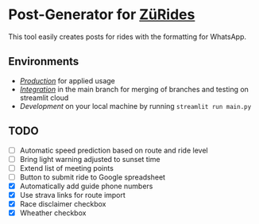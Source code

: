 # Post-Generator for [ZüRides](https://www.xn--zrides-3ya.ch/)

This tool easily creates posts for rides with the formatting for WhatsApp.

## Environments

* *[Production](https://zürides-post-generator.streamlit.app/)* for applied usage
* *[Integration](https://zpg-int.streamlit.app/)* in the main branch for merging of branches and testing on streamlit cloud
* *Development* on your local machine by running `streamlit run main.py`

## TODO

* [ ] Automatic speed prediction based on route and ride level
* [ ] Bring light warning adjusted to sunset time
* [ ] Extend list of meeting points
* [ ] Button to submit ride to Google spreadsheet
* [x] Automatically add guide phone numbers
* [x] Use strava links for route import
* [x] Race disclaimer checkbox
* [x] Wheather checkbox
